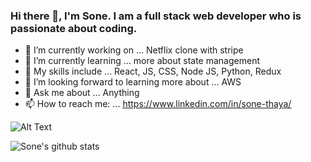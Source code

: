 ### Hi there 👋, I'm Sone. I am a full stack web developer who is passionate about coding.


- 🔭 I’m currently working on ... Netflix clone with stripe
- 🌱 I’m currently learning ... more about state management
- 👯 My skills include ... React, JS, CSS, Node JS, Python, Redux
- 🤔 I’m looking forward to learning more about ... AWS
- 💬 Ask me about ... Anything
- 📫 How to reach me: ... https://www.linkedin.com/in/sone-thaya/

![Alt Text](https://64.media.tumblr.com/a204f7fd4b1aec9c6ee2aa44e693d376/tumblr_n2qagw1yDD1s32c21o1_500.gifv)

![Sone's github stats](https://github-readme-stats.vercel.app/api?username=sonethaya&show_icons=true&theme=radical)
